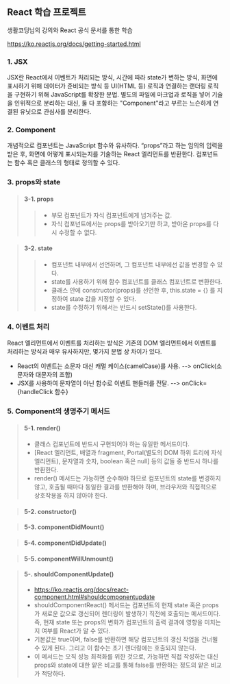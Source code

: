## React 학습 프로젝트

생활코딩님의 강의와 React 공식 문서를 통한 학습

https://ko.reactjs.org/docs/getting-started.html


### 1. JSX

JSX란 React에서 이벤트가 처리되는 방식, 시간에 따라 state가 변하는 방식, 화면에 표시하기 위해 데이터가 준비되는 방식 등 UI(HTML 등) 로직과 연결하는 랜더링 로직을 구현하기 위해 JavaScript를 확장한 문법. 별도의 파일에 마크업과 로직을 넣어 기술을 인위적으로 분리하는 대신, 둘 다 포함하는 "Component"라고 부르는 느슨하게 연결된 유닛으로 관심사를 분리한다.


### 2. Component

개념적으로 컴포넌트는 JavaScript 함수와 유사하다. “props”라고 하는 임의의 입력을 받은 후, 화면에 어떻게 표시되는지를 기술하는 React 엘리먼트를 반환한다.
컴포넌트는 함수 혹은 클래스의 형태로 정의할 수 있다.


### 3. props와 state

> #### 3-1. props
>   > - 부모 컴포넌트가 자식 컴포넌트에게 넘겨주는 값.
>   > - 자식 컴포넌트에서는 props를 받아오기만 하고, 받아온 props를 다시 수정할 수 없다.

> #### 3-2. state
>   > - 컴포넌트 내부에서 선언하며, 그 컴포넌트 내부에선 값을 변경할 수 있다.
>   > - state를 사용하기 위해 함수 컴포넌트를 클래스 컴포넌트로 변환한다.
>   > - 클래스 안에 constructor(props)를 선언한 후, this.state = {} 를 지정하여 state 값을 지정할 수 있다.
>   > - state를 수정하기 위해서는 반드시 setState()를 사용한다.


### 4. 이벤트 처리

React 엘리먼트에서 이벤트를 처리하는 방식은 기존의 DOM 엘리먼트에서 이벤트를 처리하는 방식과 매우 유사하지만, 몇가지 문법 상 차이가 있다.
- React의 이벤트는 소문자 대신 캐멀 케이스(camelCase)를 사용. --> onClick(소문자와 대문자의 조합)
- JSX를 사용하여 문자열이 아닌 함수로 이벤트 핸들러를 전달.   --> onClick={handleClick 함수}


### 5. Component의 생명주기 메서드

> #### 5-1. render()
> - 클래스 컴포넌트에 반드시 구현되어야 하는 유일한 메서드이다. 
> - [React 엘리먼트, 배열과 fragment, Portal(별도의 DOM 하위 트리에 자식 엘리먼트), 문자열과 숫자, boolean 혹은 null] 등의 값들 중 반드시 하나를 반환한다.
> - render() 메서드는 가능하면 순수해야 하므로 컴포넌트의 state를 변경하지 않고, 호출될 때마다 동일한 결과를 반환해야 하며, 브라우저와 직접적으로 상호작용을 하지 않아야 한다.

> #### 5-2. constructor()

> #### 5-3. componentDidMount()

> #### 5-4. componentDidUpdate()

> #### 5-5. componentWillUnmount()

> #### 5-. shouldComponentUpdate()
> - https://ko.reactjs.org/docs/react-component.html#shouldcomponentupdate
> - shouldComponentReact() 메서드는 컴포넌트의 현재 state 혹은 props가 새로운 값으로 갱신되어 렌더링이 발생하기 직전에 호출되는 메서드이다.
> 즉, 현재 state 또는 props의 변화가 컴포넌트의 출력 결과에 영향을 미치는지 여부를 React가 알 수 있다.
> - 기본값은 true이며, false를 반환하면 해당 컴포넌트의 갱신 작업을 건너뛸 수 있게 된다. 그리고 이 함수는 초기 렌더링에는 호출되지 않는다.
> - 이 메서드는 오직 성능 최적화를 위한 것으로, 가능하면 직접 작성하는 대신 props와 state에 대한 얕은 비교를 통해 false를 반환하는 정도의 얕은 비교가 적당하다.